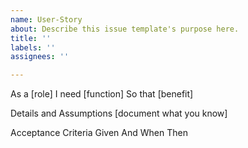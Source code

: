 ```yaml
---
name: User-Story
about: Describe this issue template's purpose here.
title: ''
labels: ''
assignees: ''

---
```


As a [role]
I need [function]
So that [benefit]

Details and Assumptions
[document what you know]

Acceptance Criteria
Given And When Then
